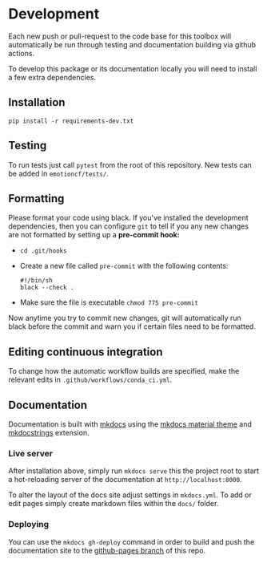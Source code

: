 # Development

Each new push or pull-request to the code base for this toolbox will automatically be run through testing and documentation building via github actions.

To develop this package or its documentation locally you will need to install a few extra dependencies.

## Installation

`pip install -r requirements-dev.txt`

## Testing

To run tests just call `pytest` from the root of this repository. New tests can be added in `emotioncf/tests/`.

## Formatting

Please format your code using black. If you've installed the development dependencies, then you can configure `git` to tell if you any new changes are not formatted by setting up a **pre-commit hook:**  

- `cd .git/hooks`
- Create a new file called `pre-commit` with the following contents:

     ```
     #!/bin/sh
     black --check .
     ```
- Make sure the file is executable `chmod 775 pre-commit`

Now anytime you try to commit new changes, git will automatically run black before the commit and warn you if certain files need to be formatted.


## Editing continuous integration

To change how the automatic workflow builds are specified, make the relevant edits in `.github/workflows/conda_ci.yml`.

## Documentation

Documentation is built with [mkdocs](https://www.mkdocs.org/) using the [mkdocs material theme](https://squidfunk.github.io/mkdocs-material/) and [mkdocstrings](https://pawamoy.github.io/mkdocstrings/) extension. 


### Live server

After installation above, simply run `mkdocs serve` this the project root to start a hot-reloading server of the documentation at `http://localhost:8000`.  

To alter the layout of the docs site adjust settings in `mkdocs.yml`. To add or edit pages simply create markdown files within the `docs/` folder.

### Deploying

You can use the `mkdocs gh-deploy` command in order to build and push the documentation site to the [github-pages branch](https://github.com/cosanlab/emotionCF/tree/gh-pages) of this repo.


